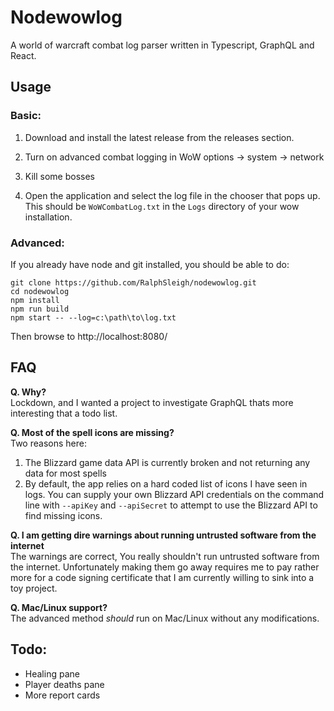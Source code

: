 # Nodewowlog

A world of warcraft combat log parser written in Typescript, GraphQL and React.

## Usage

### Basic:

1) Download and install the latest release from the releases section. 

2) Turn on advanced combat logging in WoW options -> system -> network

3) Kill some bosses 

4) Open the application and select the log file in the chooser that pops up. This should be `WoWCombatLog.txt` in the `Logs` directory of your wow installation.

### Advanced:
 
If you already have node and git installed, you should be able to do:
 
```
git clone https://github.com/RalphSleigh/nodewowlog.git  
cd nodewowlog  
npm install  
npm run build  
npm start -- --log=c:\path\to\log.txt
```

Then browse to http://localhost:8080/

## FAQ

**Q. Why?**  
Lockdown, and I wanted a project to investigate GraphQL thats more interesting that a todo list.

**Q. Most of the spell icons are missing?**  
Two reasons here:
1. The Blizzard game data API is currently broken and not returning any data for most spells
2. By default, the app relies on a hard coded list of icons I have seen in logs. You can supply your own Blizzard API credentials on the command line with  `--apiKey` and `--apiSecret` to attempt to use the Blizzard API to find missing icons. 

**Q. I am getting dire warnings about running untrusted software from the internet**  
The warnings are correct, You really shouldn't run untrusted software from the internet. Unfortunately making them go away requires me to pay rather more for a code signing certificate that I am currently willing to sink into a toy project. 

**Q. Mac/Linux support?**  
The advanced method *should* run on Mac/Linux without any modifications.

## Todo:

* Healing pane
* Player deaths pane
* More report cards
